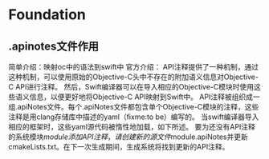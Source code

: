 # Foundation


## .apinotes文件作用
简单介绍：映射oc中的语法到swift中
官方介绍：
API注释提供了一种机制，通过这种机制，可以使用原始的Objective-C头中不存在的附加语义信息对Objective-C API进行注释。
然后，Swift编译器可以在导入相应的Objective-C模块时使用这些语义信息，以便更好地将Objective-C API映射到Swift中。
API注释被组织成一组.apiNotes文件。每个.apiNotes文件都包含单个Objective-C模块的注释，这些注释是用clang存储库中描述的yaml（fixme:to be）编写的。
当swift编译器导入相应的框架时，这些yaml源代码被惰性地加载，如下所述。
要为还没有API注释的系统模块$module添加API注释，请创建新的源文件$module.apiNotes并更新cmakeLists.txt。在下一次生成期间，生成系统将找到更新的API注释。


